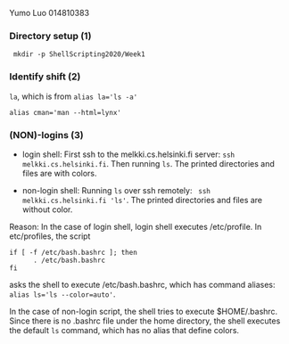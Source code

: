 Yumo Luo 014810383

### Directory setup (1)
``` mkdir -p ShellScripting2020/Week1```

### Identify shift (2)
```la```, which is from ```alias la='ls -a'```

```alias cman='man --html=lynx'```

### (NON)-logins (3)
- login shell:
First ssh to the melkki.cs.helsinki.fi server: ```ssh melkki.cs.helsinki.fi```.
Then running ```ls```. The printed directories and files are with colors.

- non-login shell:
Running ```ls``` over ssh remotely: ``` ssh melkki.cs.helsinki.fi 'ls'```. The printed directories and files are without color.

Reason: In the case of login shell, login shell executes /etc/profile. In etc/profiles, the script 
```
if [ -f /etc/bash.bashrc ]; then
      . /etc/bash.bashrc
fi
``` 
asks the shell to execute /etc/bash.bashrc, which has command aliases: ```alias ls='ls --color=auto'```.

In the case of non-login script, the shell tries to execute $HOME/.bashrc. Since there is no .bashrc file under the home directory, the shell executes the 
default ```ls``` command, which has no alias that define colors. 

